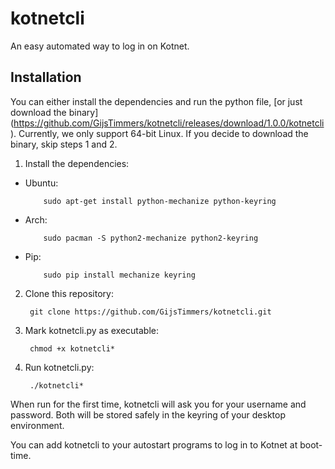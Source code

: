 kotnetcli
=========

An easy automated way to log in on Kotnet.

Installation
-----

You can either install the dependencies and run the python file,
[or just download the binary]
(https://github.com/GijsTimmers/kotnetcli/releases/download/1.0.0/kotnetcli).
Currently, we only support 64-bit Linux. If you decide to download the
binary, skip steps 1 and 2.

1. Install the dependencies:
  - Ubuntu:
  
            sudo apt-get install python-mechanize python-keyring
        
  - Arch:
  
            sudo pacman -S python2-mechanize python2-keyring
        
  - Pip:
  
            sudo pip install mechanize keyring
        
2. Clone this repository:

        git clone https://github.com/GijsTimmers/kotnetcli.git
        
3. Mark kotnetcli.py as executable:

        chmod +x kotnetcli*
        
4. Run kotnetcli.py:

        ./kotnetcli*      

When run for the first time, kotnetcli will ask you for your username
and password. Both will be stored safely in the keyring of your desktop
environment.

You can add kotnetcli to your autostart programs to log in to Kotnet
at boot-time.

